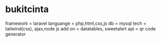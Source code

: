 # bukitcinta

framework = laravel
languange = php,html,css,js
db = mysql
tech = tailwind(css), ajax,node js
add on = datatables, sweetalert
api = qr code generator
